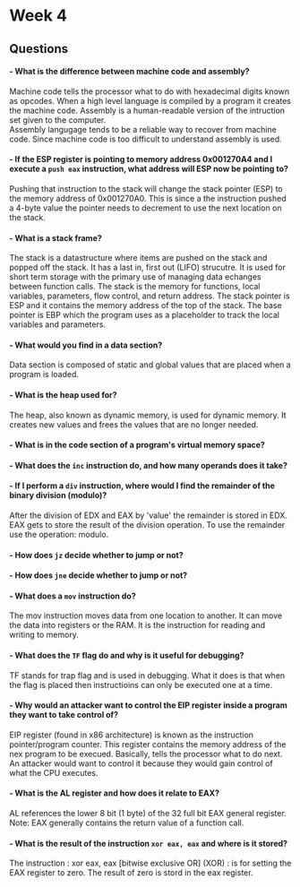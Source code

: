 # Week 4 

## Questions 

   #### - What is the difference between machine code and assembly?
   Machine code tells the processor what to do with hexadecimal digits known as opcodes. When a high level language is compiled by a program it creates the machine code. 
   Assembly is a human-readable version of the intruction set given to the computer.  
   Assembly langugage tends to be a reliable way to recover from machine code. Since machine code is too difficult to understand assembly is used. 
    
   #### - If the ESP register is pointing to memory address 0x001270A4 and I execute a `push eax` instruction, what address will ESP now be pointing to?
   Pushing that instruction to the stack will change the stack pointer (ESP) to the memory address of 0x001270A0. This is since a the instruction pushed a 4-byte value the pointer needs to decrement to use the next location on the stack. 
    
  #### - What is a stack frame?
  The stack is a datastructure where items are pushed on the stack and popped off the stack. It has a last in, first out (LIFO) strucutre. It is used for short term storage with the primary use of managing data echanges between function calls. The stack is the memory for functions, local variables, parameters, flow control, and return address. The stack pointer is ESP and it contains the memory address of the top of the stack. The base pointer is EBP which the program uses as a placeholder to track the local variables and parameters. 
  
  #### - What would you find in a data section?
  Data section is composed of static and global values that are placed when a program is loaded. 
    
  #### - What is the heap used for?
  The heap, also known as dynamic memory, is used for dynamic memory. It creates new values and frees the values that are no longer needed. 
  
   #### - What is in the code section of a program's virtual memory space?
    
   #### - What does the `inc` instruction do, and how many operands does it take?
    
   #### - If I perform a `div` instruction, where would I find the remainder of the binary division (modulo)?
   After the division of EDX and EAX by 'value' the remainder is stored in EDX. EAX gets to store the result of the division operation. To use the remainder use the operation: modulo.
   
   ####  - How does `jz` decide whether to jump or not?
    
  ####  - How does `jne` decide whether to jump or not?
    
  #### - What does a `mov` instruction do?
  The mov instruction moves data from one location to another. It can move the data into registers or the RAM. It is the instruction for reading and writing to memory. 
  
  #### - What does the `TF` flag do and why is it useful for debugging?
  TF stands for trap flag and is used in debugging. What it does is that when the flag is placed then instructioins can only be executed one at a time.
    
  #### - Why would an attacker want to control the EIP register inside a program they want to take control of?
  EIP register (found in x86 architecture) is known as the instruction pointer/program counter. This register contains the memory address of the nex program to be execued. Basically, tells the processor what to do next. 
    An attacker would want to control it because they would gain control of what the CPU executes.
     
    
  #### - What is the AL register and how does it relate to EAX?
   AL references the lower 8 bit (1 byte) of the 32 full bit EAX general register. Note: EAX generally contains the return value of a function call.  
  
  #### - What is the result of the instruction `xor eax, eax` and where is it stored? 
  The instruction : xor eax, eax [bitwise exclusive OR] (XOR) : is for setting the EAX register to zero. The result of zero is stord in the eax register.  
